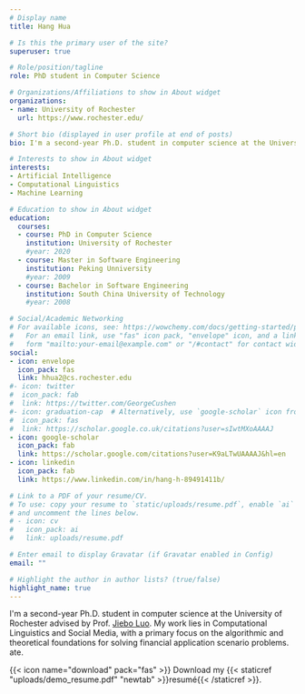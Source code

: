 ```yaml
---
# Display name
title: Hang Hua

# Is this the primary user of the site?
superuser: true

# Role/position/tagline
role: PhD student in Computer Science

# Organizations/Affiliations to show in About widget
organizations:
- name: University of Rochester
  url: https://www.rochester.edu/

# Short bio (displayed in user profile at end of posts)
bio: I'm a second-year Ph.D. student in computer science at the University of Rochester advised by Prof. [Jiebo Luo](https://www.cs.rochester.edu/u/jluo/). My work lies in Computational Linguistics and Social Media, with a primary focus on the algorithmic and theoretical foundations for solving financial application scenario problems.

# Interests to show in About widget
interests:
- Artificial Intelligence
- Computational Linguistics
- Machine Learning

# Education to show in About widget
education:
  courses:
  - course: PhD in Computer Science
    institution: University of Rochester
    #year: 2020
  - course: Master in Software Engineering
    institution: Peking Unniversity
    #year: 2009
  - course: Bachelor in Software Engineering
    institution: South China University of Technology
    #year: 2008

# Social/Academic Networking
# For available icons, see: https://wowchemy.com/docs/getting-started/page-builder/#icons
#   For an email link, use "fas" icon pack, "envelope" icon, and a link in the
#   form "mailto:your-email@example.com" or "/#contact" for contact widget.
social:
- icon: envelope
  icon_pack: fas
  link: hhua2@cs.rochester.edu
#- icon: twitter
#  icon_pack: fab
#  link: https://twitter.com/GeorgeCushen
#- icon: graduation-cap  # Alternatively, use `google-scholar` icon from `ai` icon pack
#  icon_pack: fas
#  link: https://scholar.google.co.uk/citations?user=sIwtMXoAAAAJ
- icon: google-scholar
  icon_pack: fab
  link: https://scholar.google.com/citations?user=K9aLTwUAAAAJ&hl=en
- icon: linkedin
  icon_pack: fab
  link: https://www.linkedin.com/in/hang-h-89491411b/

# Link to a PDF of your resume/CV.
# To use: copy your resume to `static/uploads/resume.pdf`, enable `ai` icons in `params.toml`, 
# and uncomment the lines below.
# - icon: cv
#   icon_pack: ai
#   link: uploads/resume.pdf

# Enter email to display Gravatar (if Gravatar enabled in Config)
email: ""

# Highlight the author in author lists? (true/false)
highlight_name: true
---
```


I'm a second-year Ph.D. student in computer science at the University of Rochester advised by Prof. [Jiebo Luo](https://www.cs.rochester.edu/u/jluo/). My work lies in Computational Linguistics and Social Media, with a primary focus on the algorithmic and theoretical foundations for solving financial application scenario problems.
ate.

{{< icon name="download" pack="fas" >}} Download my {{< staticref "uploads/demo_resume.pdf" "newtab" >}}resumé{{< /staticref >}}.
